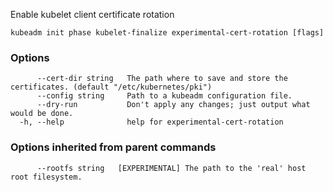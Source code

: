 
Enable kubelet client certificate rotation

```
kubeadm init phase kubelet-finalize experimental-cert-rotation [flags]
```

### Options

```
      --cert-dir string   The path where to save and store the certificates. (default "/etc/kubernetes/pki")
      --config string     Path to a kubeadm configuration file.
      --dry-run           Don't apply any changes; just output what would be done.
  -h, --help              help for experimental-cert-rotation
```

### Options inherited from parent commands

```
      --rootfs string   [EXPERIMENTAL] The path to the 'real' host root filesystem.
```
